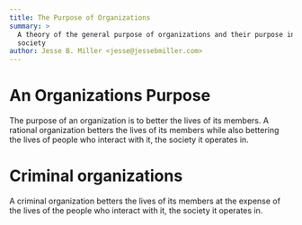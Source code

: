 ```yaml
---
title: The Purpose of Organizations
summary: >
  A theory of the general purpose of organizations and their purpose in a
  society
author: Jesse B. Miller <jesse@jessebmiller.com>
---
```


# An Organizations Purpose

The purpose of an organization is to better the lives of its members. A rational
organization betters the lives of its members while also bettering the lives of
people who interact with it, the society it operates in.

# Criminal organizations

A criminal organization betters the lives of its members at the expense of the
lives of the people who interact with it, the society it operates in.

